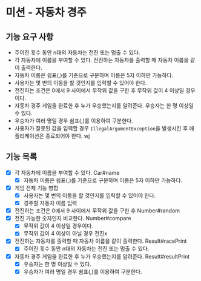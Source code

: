 # 미션 - 자동차 경주
## 기능 요구 사항
- 주어진 횟수 동안 n대의 자동차는 전진 또는 멈출 수 있다.
- 각 자동차에 이름을 부여할 수 있다. 전진하는 자동차를 출력할 때 자동차 이름을 같이 출력한다.
- 자동차 이름은 쉼표(,)를 기준으로 구분하며 이름은 5자 이하만 가능하다.
- 사용자는 몇 번의 이동을 할 것인지를 입력할 수 있어야 한다.
- 전진하는 조건은 0에서 9 사이에서 무작위 값을 구한 후 무작위 값이 4 이상일 경우이다.
- 자동차 경주 게임을 완료한 후 누가 우승했는지를 알려준다. 우승자는 한 명 이상일 수 있다.
- 우승자가 여러 명일 경우 쉼표(,)를 이용하여 구분한다.
- 사용자가 잘못된 값을 입력할 경우 `IllegalArgumentException`을 발생시킨 후 애플리케이션은 종료되어야 한다.
wj
## 기능 목록
-[x] 각 자동차에 이름을 부여할 수 있다. Car#name
  -[x] 자동차 이름은 쉼표(,)를 기준으로 구분하며 이름은 5자 이하만 가능하다.
-[x] 게임 전체 기능 병합
  - [x] 사용자는 몇 번의 이동을 할 것인지를 입력할 수 있어야 한다.
  - [x] 경주할 자동차 이름 입력
-[x] 전진하는 조건은 0에서 9 사이에서 무작위 값을 구한 후 Number#random
-[x] 전진 가능한 숫자인지 비교한다. Number#compare
  -[x] 무작위 값이 4 이상일 경우이다.
  -[x] 무작위 값이 4 이상이 아닐 경우 전진x
-[x] 전진하는 자동차를 출력할 때 자동차 이름을 같이 출력한다. Result#racePrint
  - [x] 주어진 횟수 동안 n대의 자동차는 전진 또는 멈출 수 있다.
-[x] 자동차 경주 게임을 완료한 후 누가 우승했는지를 알려준다. Result#resultPrint
  -[x] 우승자는 한 명 이상일 수 있다.
  -[x] 우승자가 여러 명일 경우 쉼표(,)를 이용하여 구분한다.